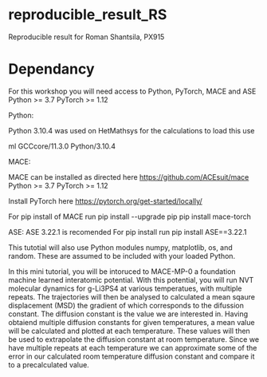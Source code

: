 # reproducible_result_RS
Reproducible result for Roman Shantsila, PX915
# Dependancy 
For this workshop you will need access to Python, PyTorch, MACE and ASE
Python  >= 3.7
PyTorch >= 1.12


Python:

Python 3.10.4 was used on HetMathsys for the calculations to load this use

ml GCCcore/11.3.0 Python/3.10.4

MACE:

MACE can be installed as directed here https://github.com/ACEsuit/mace
Python  >= 3.7
PyTorch >= 1.12

Install PyTorch here https://pytorch.org/get-started/locally/

For pip install of MACE run
pip install --upgrade pip
pip install mace-torch

ASE:
ASE 3.22.1 is recomended 
For pip install run
pip install ASE==3.22.1

This tutotial will also use Python modules numpy, matplotlib, os, and random. These are assumed to be included with your loaded Python.


In this mini tutorial, you will be intoruced to MACE-MP-0 a foundation machine learned interatomic potential. With this potential, you will run NVT molecular dynamics for g-Li3PS4 at various temperatues, with multiple repeats. The trajectories will then be analysed to calculated a mean sqaure displacement (MSD) the gradient of which corresponds to the difussion constant. The diffusion constant is the value we are interested in. Having obtaiend multiple diffusion constants for given temperatures, a mean value will be calculated and plotted at each temperature. These values will then be used to extrapolate the diffusion constant at room temperature. Since we have multiple repeats at each temperature we can approximate some of the error in our calculated room temperature diffusion constant and compare it to a precalculated value.
